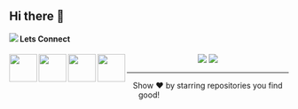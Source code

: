 ## Hi there 👋
<a target="_blank" href="https://rishabh16.me"><img  align="left" src="https://user-images.githubusercontent.com/61164064/97917606-b7b15580-1d7a-11eb-8ccd-6cd6b8993ae8.gif"></a>
#### Lets Connect
<a target="_blank" href="https://www.instagram.com/rishaabh._/"><img  align="left" height="50" width="50" src="https://user-images.githubusercontent.com/61164064/97975166-b28dee00-1dee-11eb-8dac-ff4b6828400c.png"></a>
<a target="_blank" href="www.linkedin.com/in/rishabhkumar16"><img  align="left" height="50" width="50" src="https://user-images.githubusercontent.com/61164064/97974858-38f60000-1dee-11eb-9767-3f6046b164e2.png"></a>
<a target="_blank" href="https://www.facebook.com/profile.php?id=100007658586462"><img  align="left" height="50" width="50" src="https://user-images.githubusercontent.com/61164064/97975307-f5e85c80-1dee-11eb-956f-5103b6ef4296.png"></a>
<a target="_blank" href="https://github.com/rishabhkumar16"><img  align="left" height="50" width="50" src="https://user-images.githubusercontent.com/61164064/97975445-27612800-1def-11eb-9743-1efd83e02c24.png"></a>


<p align="center">
    <img src="https://github-readme-stats.vercel.app/api?username=rishabhkumar16&&show_icons=true&title_color=ffffff&icon_color=bb2acf&text_color=daf7dc&bg_color=151515">
    <img src="https://github-readme-stats.vercel.app/api/top-langs/?username=rishabhkumar16&count_private=true&theme=dracula">
</p>
<hr>
<p align="center">
    Show ❤️ by starring repositories you find good!
 </p>
